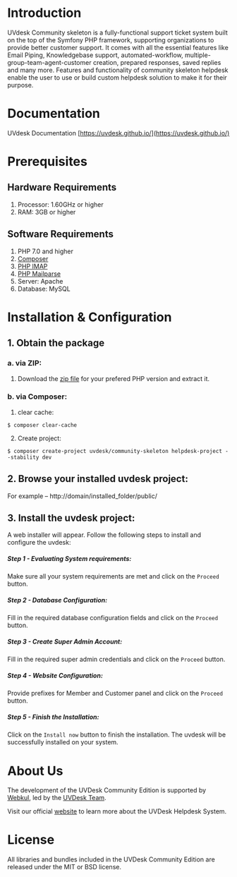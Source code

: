 # Introduction

UVdesk Community skeleton is a fully-functional support ticket system built on the top of the Symfony PHP framework, supporting organizations to provide better customer support.
It comes with all the essential features like Email Piping, Knowledgebase support, automated-workflow, multiple-group-team-agent-customer creation, prepared responses, saved replies and many more.
Features and functionality of community skeleton helpdesk enable the user to use or build custom helpdesk solution to make it for their purpose.

# Documentation

UVdesk Documentation [https://uvdesk.github.io/](https://uvdesk.github.io/)

# Prerequisites

## Hardware Requirements
1. Processor: 1.60GHz or higher
2. RAM: 3GB or higher

## Software Requirements
1. PHP 7.0 and higher
2. [Composer](https://getcomposer.org/)
3. [PHP IMAP](https://php.net/manual/en/book.imap.php)
4. [PHP Mailparse](https://php.net/manual/en/book.mailparse.php)
2. Server: Apache
3. Database: MySQL

# Installation & Configuration

## 1. Obtain the package
    
### a. via ZIP:

1. Download the [zip file](https://www.uvdesk.com/en/opensource/) for your prefered PHP version and extract it.

### b. via Composer:
    
1. clear cache:

~~~
$ composer clear-cache
~~~

2. Create project:
    
~~~
$ composer create-project uvdesk/community-skeleton helpdesk-project --stability dev
~~~

## 2. Browse your installed uvdesk project:
For example – ht&#8203;tp://domain/installed_folder/public/

## 3. Install the uvdesk project:
A web installer will appear. Follow the following steps to install and configure the uvdesk:

##### Step 1 - Evaluating System requirements:
Make sure all your system requirements are met and click on the `Proceed` button.  

##### Step 2 - Database Configuration:
Fill in the required database configuration fields and click on the `Proceed` button.

##### Step 3 - Create Super Admin Account:
Fill in the required super admin credentials and click on the `Proceed` button.

##### Step 4 - Website Configuration:
Provide prefixes for Member and Customer panel and click on the `Proceed` button.

##### Step 5 - Finish the Installation:
Click on the `Install now` button to finish the installation. The uvdesk will be successfully installed on your system.


# About Us
The development of the UVDesk Community Edition is supported by [Webkul][webkul], led by the [UVDesk Team](https://www.uvdesk.com/en/team/).

Visit our official [website][webkul] to learn more about the UVDesk Helpdesk System.


# License
All libraries and bundles included in the UVDesk Community Edition are released under the MIT or BSD license.

[webkul]: https://webkul.com/
